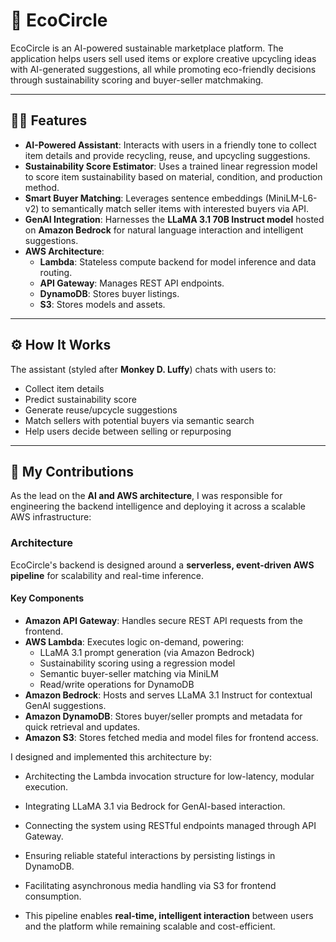 # 🍃 EcoCircle

EcoCircle is an AI-powered sustainable marketplace platform. The application helps users sell used items or explore creative upcycling ideas with AI-generated suggestions, all while promoting eco-friendly decisions through sustainability scoring and buyer-seller matchmaking.

---

## 💪🏻 Features

- **AI-Powered Assistant**: Interacts with users in a friendly tone to collect item details and provide recycling, reuse, and upcycling suggestions.
- **Sustainability Score Estimator**: Uses a trained linear regression model to score item sustainability based on material, condition, and production method.
- **Smart Buyer Matching**: Leverages sentence embeddings (MiniLM-L6-v2) to semantically match seller items with interested buyers via API.
- **GenAI Integration**: Harnesses the **LLaMA 3.1 70B Instruct model** hosted on **Amazon Bedrock** for natural language interaction and intelligent suggestions.
- **AWS Architecture**:
  - **Lambda**: Stateless compute backend for model inference and data routing.
  - **API Gateway**: Manages REST API endpoints.
  - **DynamoDB**: Stores buyer listings.
  - **S3**: Stores models and assets.

---

## ⚙️ How It Works

The assistant (styled after **Monkey D. Luffy**) chats with users to:
- Collect item details
- Predict sustainability score
- Generate reuse/upcycle suggestions
- Match sellers with potential buyers via semantic search
- Help users decide between selling or repurposing

---

## 🧠 My Contributions

As the lead on the **AI and AWS architecture**, I was responsible for engineering the backend intelligence and deploying it across a scalable AWS infrastructure:


### **Architecture**

EcoCircle's backend is designed around a **serverless, event-driven AWS pipeline** for scalability and real-time inference.

#### Key Components

- **Amazon API Gateway**: Handles secure REST API requests from the frontend.
- **AWS Lambda**: Executes logic on-demand, powering:
  - LLaMA 3.1 prompt generation (via Amazon Bedrock)
  - Sustainability scoring using a regression model
  - Semantic buyer-seller matching via MiniLM
  - Read/write operations for DynamoDB
- **Amazon Bedrock**: Hosts and serves LLaMA 3.1 Instruct for contextual GenAI suggestions.
- **Amazon DynamoDB**: Stores buyer/seller prompts and metadata for quick retrieval and updates.
- **Amazon S3**: Stores fetched media and model files for frontend access.


I designed and implemented this architecture by:

- Architecting the Lambda invocation structure for low-latency, modular execution.
- Integrating LLaMA 3.1 via Bedrock for GenAI-based interaction.
- Connecting the system using RESTful endpoints managed through API Gateway.
- Ensuring reliable stateful interactions by persisting listings in DynamoDB.
- Facilitating asynchronous media handling via S3 for frontend consumption.

- This pipeline enables **real-time, intelligent interaction** between users and the platform while remaining scalable and cost-efficient.
